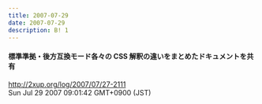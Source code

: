 ```yaml
---
title: 2007-07-29
date: 2007-07-29
description: B! 1
---
```


#### 標準準拠・後方互換モード各々の CSS 解釈の違いをまとめたドキュメントを共有
http://2xup.org/log/2007/07/27-2111<br>
Sun Jul 29 2007 09:01:42 GMT+0900 (JST)<br>


